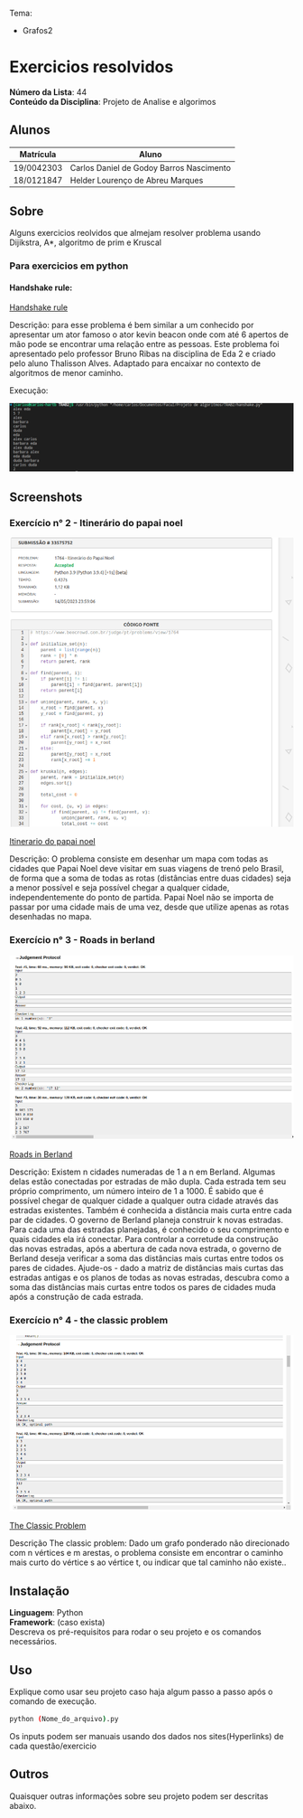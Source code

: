Tema:
 - Grafos2
 
# Exercicios resolvidos

**Número da Lista**: 44<br>
**Conteúdo da Disciplina**: Projeto de Analise e algorimos<br>

## Alunos
|Matrícula | Aluno |
| -- | -- |
| 19/0042303  |  Carlos Daniel de Godoy Barros Nascimento |
| 18/0121847  |  Helder Lourenço de Abreu Marques |

## Sobre 
Alguns exercicios reolvidos que almejam resolver problema usando Dijikstra, A*, algoritmo de prim e Kruscal

### Para exercicios em python

#### Handshake rule:

<a href="https://moj.naquadah.com.br/contests/bcr-EDA2-2022_1-trabalho/handshakes-rule" target=_blank>Handshake rule</a></h3>

<p>Descrição: para esse problema é bem similar a um conhecido por apresentar um ator famoso o ator kevin beacon onde com até 6 apertos de mão pode se encontrar uma relação entre as pessoas. Este problema foi apresentado pelo professor Bruno Ribas na disciplina de Eda 2 e criado pelo aluno Thalisson Alves. Adaptado para encaixar no contexto de algoritmos de menor caminho.<p>

<p>Execução:<p>



![Handshake Rule](/Imagens/handshake.png)

## Screenshots

### Exercício n° 2 - Itinerário do papai noel
![Evidência Itinerário do papai noel](/Imagens/itinerario_papai_noel.png)

<a href="https://www.beecrowd.com.br/judge/pt/problems/view/1764" target=_blank>Itinerario do papai noel</a></h3>

<p>Descrição: O problema consiste em desenhar um mapa com todas as cidades que Papai Noel deve visitar em suas viagens de trenó pelo Brasil, de forma que a soma de todas as rotas (distâncias entre duas cidades) seja a menor possível e seja possível chegar a qualquer cidade, independentemente do ponto de partida. Papai Noel não se importa de passar por uma cidade mais de uma vez, desde que utilize apenas as rotas desenhadas no mapa.<p>

### Exercício n° 3 - Roads in berland
![Evidência Roads in Berland](/Imagens/roads_in_berland.png)

<a href="https://codeforces.com/problemset/problem/25/C" target=_blank>Roads in Berland</a></h3>

<p>Descrição:
Existem n cidades numeradas de 1 a n em Berland. Algumas delas estão conectadas por estradas de mão dupla. Cada estrada tem seu próprio comprimento, um número inteiro de 1 a 1000. É sabido que é possível chegar de qualquer cidade a qualquer outra cidade através das estradas existentes. Também é conhecida a distância mais curta entre cada par de cidades. O governo de Berland planeja construir k novas estradas. Para cada uma das estradas planejadas, é conhecido o seu comprimento e quais cidades ela irá conectar. Para controlar a corretude da construção das novas estradas, após a abertura de cada nova estrada, o governo de Berland deseja verificar a soma das distâncias mais curtas entre todos os pares de cidades. Ajude-os - dado a matriz de distâncias mais curtas das estradas antigas e os planos de todas as novas estradas, descubra como a soma das distâncias mais curtas entre todos os pares de cidades muda após a construção de cada estrada.<p>

### Exercício n° 4 - the classic problem
![The classic problem](/Imagens/the_classic_problem.png)

<a href="https://codeforces.com/contest/464/problem/E" target=_blank>The Classic Problem</a></h3>

<p>Descrição The classic problem:
Dado um grafo ponderado não direcionado com n vértices e m arestas, o problema consiste em encontrar o caminho mais curto do vértice s ao vértice t, ou indicar que tal caminho não existe..<p>

## Instalação 
**Linguagem**: Python<br>
**Framework**: (caso exista)<br>
Descreva os pré-requisitos para rodar o seu projeto e os comandos necessários.

## Uso 
Explique como usar seu projeto caso haja algum passo a passo após o comando de execução.

```bash 
python (Nome_do_arquivo).py
```

Os inputs podem ser manuais usando dos dados nos sites(Hyperlinks) de cada questão/exercicio

## Outros 
Quaisquer outras informações sobre seu projeto podem ser descritas abaixo.




